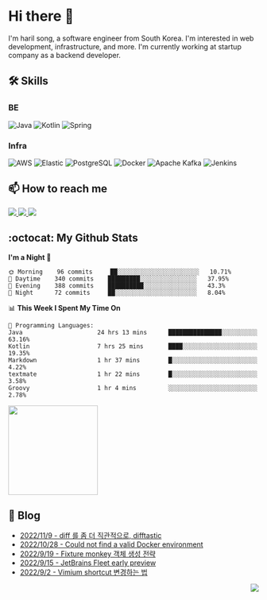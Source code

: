 

# Hi there 👋

I'm haril song, a software engineer from South Korea. I'm interested in web development, infrastructure, and more.
 I'm currently working at startup company as a backend developer.

## 🛠 Skills

### BE

![Java](https://img.shields.io/badge/Java-007396?style=flat-square&logo=java&logoColor=white)
![Kotlin](https://img.shields.io/badge/Kotlin-7F52FF?style=flat-square&logo=kotlin&logoColor=white)
![Spring](https://img.shields.io/badge/Spring-6DB33F?style=flat-square&logo=spring&logoColor=white)

### Infra

![AWS](https://img.shields.io/badge/AWS-%23FF9900.svg?style=flat-square&logo=amazon-aws&logoColor=white)
![Elastic](https://img.shields.io/badge/Elastic-005571?style=flat-square&logo=elastic&logoColor=white)
![PostgreSQL](https://img.shields.io/badge/PostgreSQL-336791?style=flat-square&logo=postgresql&logoColor=white)
![Docker](https://img.shields.io/badge/Docker-2496ED?style=flat-square&logo=docker&logoColor=white)
![Apache Kafka](https://img.shields.io/badge/Apache%20Kafka-000?style=flat-square&logo=apachekafka)
![Jenkins](https://img.shields.io/badge/Jenkins-%232C5263.svg?style=flat-square&logo=jenkins&logoColor=white)

## 📫 How to reach me

<a href="mailto:songkg7@gmail.com" target="_blank">
    <img src="https://img.shields.io/badge/Gmail-EA4335?style=flat-square&logo=gmail&logoColor=white"/>
</a>
<a href="https://www.notion.so/0377dd16e02d48cd82fa76394507382c" target="_blank">
    <img src="https://img.shields.io/badge/Notion-000000?style=flat-square&logo=notion&logoColor=white"/>
</a>
<a href="https://songkg7.github.io" target="_blank">
    <img src="https://img.shields.io/badge/Tech&nbsp;blog-54BBFF?style=flat-square&logo=github&logoColor=white"/>
</a>

## :octocat: My Github Stats

<!--START_SECTION:waka-->
**I'm a Night 🦉** 

```text
🌞 Morning    96 commits     ██░░░░░░░░░░░░░░░░░░░░░░░   10.71% 
🌆 Daytime    340 commits    █████████░░░░░░░░░░░░░░░░   37.95% 
🌃 Evening    388 commits    ██████████░░░░░░░░░░░░░░░   43.3% 
🌙 Night      72 commits     ██░░░░░░░░░░░░░░░░░░░░░░░   8.04%

```


📊 **This Week I Spent My Time On** 

```text
💬 Programming Languages: 
Java                     24 hrs 13 mins      ███████████████░░░░░░░░░░   63.16% 
Kotlin                   7 hrs 25 mins       ████░░░░░░░░░░░░░░░░░░░░░   19.35% 
Markdown                 1 hr 37 mins        █░░░░░░░░░░░░░░░░░░░░░░░░   4.22% 
textmate                 1 hr 22 mins        █░░░░░░░░░░░░░░░░░░░░░░░░   3.58% 
Groovy                   1 hr 4 mins         ░░░░░░░░░░░░░░░░░░░░░░░░░   2.78%

```


<!--END_SECTION:waka-->

<p>
  <img height="180em" src="https://github-readme-stats.vercel.app/api?username=songkg7&show_icons=true&include_all_commits=true&bg_color=30,e96443,904e95&title_color=fff&text_color=fff">
</p>

## 📄 Blog <br>
- [2022/11/9 - diff 를 좀 더 직관적으로, difftastic](https://songkg7.github.io/posts/difftastic/) <br>
- [2022/10/28 - Could not find a valid Docker environment](https://songkg7.github.io/posts/docer-environment-error/) <br>
- [2022/9/19 - Fixture monkey 객체 생성 전략](https://songkg7.github.io/posts/Fixture-monkey-overview/) <br>
- [2022/9/15 - JetBrains Fleet early preview](https://songkg7.github.io/posts/jetbrains-fleet-preview/) <br>
- [2022/9/2 - Vimium shortcut 변경하는 법](https://songkg7.github.io/posts/vimium-change-shortcut/) <br>

<!-- 조회수 -->
<p align="right">
  <a href="https://hits.seeyoufarm.com"><img src="https://hits.seeyoufarm.com/api/count/incr/badge.svg?url=https%3A%2F%2Fgithub.com%2Fsongkg7&count_bg=%238D7BF5&title_bg=%23252323&icon=github.svg&icon_color=%23FFFDFD&title=hits&edge_flat=false"/></a>
</p>

